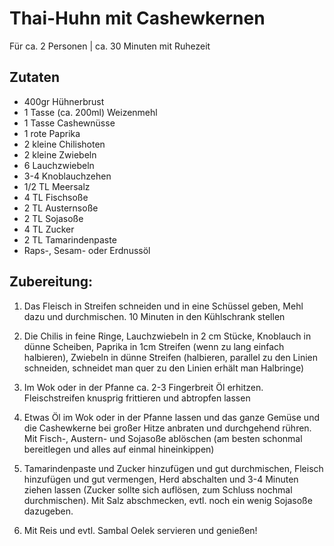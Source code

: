 # Thai-Huhn mit Cashewkernen

Für ca. 2 Personen | ca. 30 Minuten mit Ruhezeit

## Zutaten
- 400gr Hühnerbrust
- 1 Tasse (ca. 200ml) Weizenmehl
- 1 Tasse Cashewnüsse
- 1 rote Paprika
- 2 kleine Chilishoten
- 2 kleine Zwiebeln
- 6 Lauchzwiebeln
- 3-4 Knoblauchzehen
- 1/2 TL Meersalz
- 4 TL Fischsoße
- 2 TL Austernsoße
- 2 TL Sojasoße
- 4 TL Zucker
- 2 TL Tamarindenpaste
- Raps-, Sesam- oder Erdnussöl

## Zubereitung:

1. Das Fleisch in Streifen schneiden und in eine Schüssel geben, Mehl dazu und durchmischen. 10 Minuten in den Kühlschrank stellen

1. Die Chilis in feine Ringe, Lauchzwiebeln in 2 cm Stücke, Knoblauch in dünne Scheiben, Paprika in 1cm Streifen (wenn zu lang einfach halbieren), Zwiebeln in dünne Streifen (halbieren, parallel zu den Linien schneiden, schneidet man quer zu den Linien erhält man Halbringe)

1. Im Wok oder in der Pfanne ca. 2-3 Fingerbreit Öl erhitzen. Fleischstreifen knusprig frittieren und abtropfen lassen

1. Etwas Öl im Wok oder in der Pfanne lassen und das ganze Gemüse und die Cashewkerne bei großer Hitze anbraten und durchgehend rühren. Mit Fisch-, Austern- und Sojasoße ablöschen (am besten schonmal bereitlegen und alles auf einmal hineinkippen)

1. Tamarindenpaste und Zucker hinzufügen und gut durchmischen, Fleisch hinzufügen und gut vermengen, Herd abschalten und 3-4 Minuten ziehen lassen (Zucker sollte sich auflösen, zum Schluss nochmal durchmischen). Mit Salz abschmecken, evtl. noch ein wenig Sojasoße dazugeben.

1. Mit Reis und evtl. Sambal Oelek servieren und genießen!
